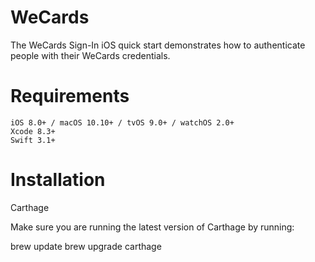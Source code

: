 # WeCards
The WeCards Sign-In iOS quick start demonstrates how to authenticate people with their WeCards credentials.

# Requirements

    iOS 8.0+ / macOS 10.10+ / tvOS 9.0+ / watchOS 2.0+
    Xcode 8.3+
    Swift 3.1+

# Installation

Carthage

Make sure you are running the latest version of Carthage by running:

brew update
brew upgrade carthage

